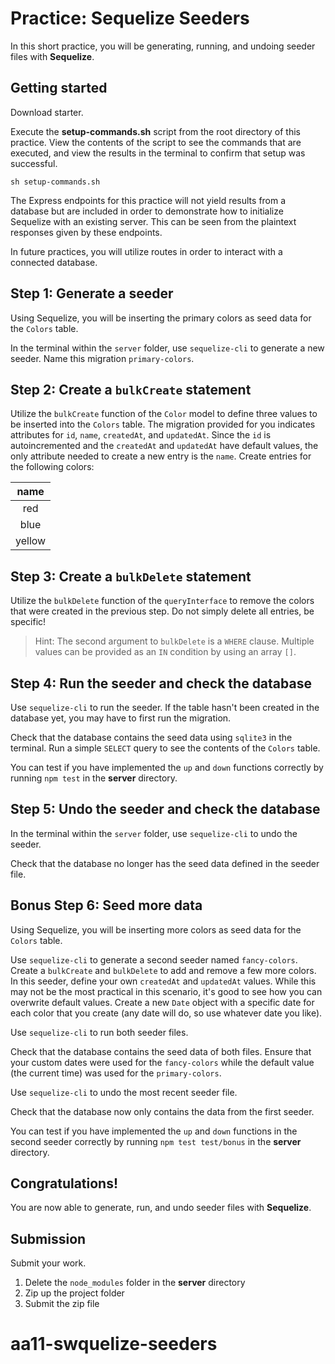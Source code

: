 # Practice: Sequelize Seeders

In this short practice, you will be generating, running, and undoing seeder
files with **Sequelize**.

## Getting started

Download starter.

Execute the __setup-commands.sh__ script from the root directory of this
practice. View the contents of the script to see the commands that are executed,
and view the results in the terminal to confirm that setup was successful.

```shell
sh setup-commands.sh
```

The Express endpoints for this practice will not yield results from a database
but are included in order to demonstrate how to initialize Sequelize with an
existing server. This can be seen from the plaintext responses given by these
endpoints.

In future practices, you will utilize routes in order to interact with a
connected database.

## Step 1: Generate a seeder

Using Sequelize, you will be inserting the primary colors as seed data for
the `Colors` table.

In the terminal within the `server` folder, use `sequelize-cli` to generate a
new seeder. Name this migration `primary-colors`.

## Step 2: Create a `bulkCreate` statement

Utilize the `bulkCreate` function of the `Color` model to define three values
to be inserted into the `Colors` table. The migration provided for you indicates
attributes for `id`, `name`, `createdAt`, and `updatedAt`. Since the `id` is
autoincremented and the `createdAt` and `updatedAt` have default values, the
only attribute needed to create a new entry is the `name`. Create entries for
the following colors:

|  name  |
| :----: |
|  red   |
|  blue  |
| yellow |

## Step 3: Create a `bulkDelete` statement

Utilize the `bulkDelete` function of the `queryInterface` to remove the colors
that were created in the previous step. Do not simply delete all entries, be
specific!

> Hint: The second argument to `bulkDelete` is a `WHERE` clause. Multiple values
> can be provided as an `IN` condition by using an array `[]`.

## Step 4: Run the seeder and check the database

Use `sequelize-cli` to run the seeder. If the table hasn't been created in the
database yet, you may have to first run the migration.

Check that the database contains the seed data using `sqlite3` in the terminal.
Run a simple `SELECT` query to see the contents of the `Colors` table.

You can test if you have implemented the `up` and `down` functions correctly by
running `npm test` in the __server__ directory.

## Step 5: Undo the seeder and check the database

In the terminal within the `server` folder, use `sequelize-cli` to undo the
seeder.

Check that the database no longer has the seed data defined in the seeder file.

## Bonus Step 6: Seed more data

Using Sequelize, you will be inserting more colors as seed data for the `Colors`
table.

Use `sequelize-cli` to generate a second seeder named `fancy-colors`. Create a
`bulkCreate` and `bulkDelete` to add and remove a few more colors. In this
seeder, define your own `createdAt` and `updatedAt` values. While this may not
be the most practical in this scenario, it's good to see how you can overwrite
default values. Create a new `Date` object with a specific date for each color
that you create (any date will do, so use whatever date you like).

Use `sequelize-cli` to run both seeder files.

Check that the database contains the seed data of both files. Ensure that your
custom dates were used for the `fancy-colors` while the default value (the
current time) was used for the `primary-colors`.

Use `sequelize-cli` to undo the most recent seeder file.

Check that the database now only contains the data from the first seeder.

You can test if you have implemented the `up` and `down` functions in the second
seeder correctly by running `npm test test/bonus` in the __server__ directory.

## Congratulations!

You are now able to generate, run, and undo seeder files with **Sequelize**.

## Submission

Submit your work.

1. Delete the `node_modules` folder in the __server__ directory
2. Zip up the project folder
3. Submit the zip file
# aa11-swquelize-seeders
